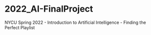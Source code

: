 # 2022_AI-FinalProject
NYCU Spring 2022 - Introduction to Artificial Intelligence - Finding the Perfect Playlist
